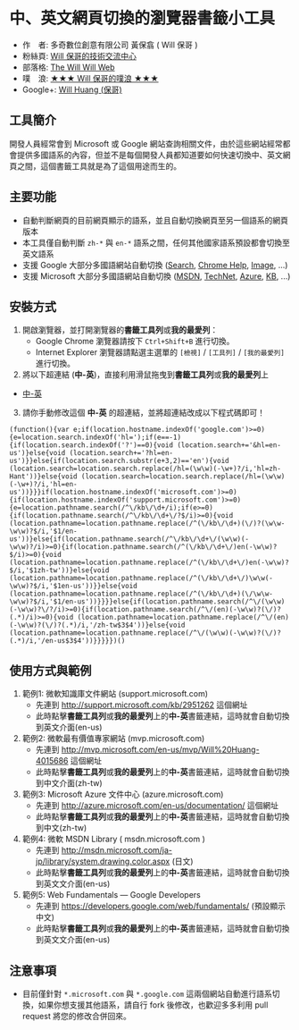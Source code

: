中、英文網頁切換的瀏覽器書籤小工具
==============================

* 作　者: 多奇數位創意有限公司 黃保翕 ( Will 保哥 )
* 粉絲頁: [Will 保哥的技術交流中心](https://www.facebook.com/will.fans)
* 部落格: [The Will Will Web](http://blog.miniasp.com/)
* 噗　浪: [★★★ Will 保哥的噗浪 ★★★](http://www.plurk.com/willh/invite)
* Google+: [Will Huang (保哥)](https://plus.google.com/+WillHuang)

工具簡介
--------

開發人員經常會到 Microsoft 或 Google 網站查詢相關文件，由於這些網站經常都會提供多國語系的內容，但並不是每個開發人員都知道要如何快速切換中、英文網頁之間，這個書籤工具就是為了這個用途而生的。

主要功能
--------

* 自動判斷網頁的目前網頁顯示的語系，並且自動切換網頁至另一個語系的網頁版本
* 本工具僅自動判斷 ``zh-*`` 與 ``en-*`` 語系之間，任何其他國家語系預設都會切換至英文語系
* 支援 Google 大部分多國語網站自動切換 ([Search](http://www.google.com), [Chrome Help](https://support.google.com/chrome/), [Image](https://images.google.com/), ...)
* 支援 Microsoft 大部分多國語網站自動切換 ([MSDN](http://msdn.microsoft.com/), [TechNet](http://technet.microsoft.com/), [Azure](http://azure.microsoft.com), [KB](http://support.microsoft.com/), ...)


安裝方式
--------

1. 開啟瀏覽器，並打開瀏覽器的**書籤工具列**或**我的最愛列**：
	* Google Chrome 瀏覽器請按下 ``Ctrl+Shift+B`` 進行切換。
	* Internet Explorer 瀏覽器請點選主選單的 ``[檢視]`` / ``[工具列]`` / ``[我的最愛列]`` 進行切換。   
2. 將以下超連結 (**中-英**)，直接利用滑鼠拖曳到**書籤工具列**或**我的最愛列**上
  * [中-英](https://www.facebook.com/will.fans)
3. 請你手動修改這個 **中-英** 的超連結，並將超連結改成以下程式碼即可！

  ```
  (function(){var e;if(location.hostname.indexOf('google.com')>=0){e=location.search.indexOf('hl=');if(e==-1){if(location.search.indexOf('?')==0){void (location.search+='&hl=en-us')}else{void (location.search+='?hl=en-us')}}else{if(location.search.substr(e+3,2)=='en'){void (location.search=location.search.replace(/hl=(\w\w)(-\w+)?/i,'hl=zh-Hant'))}else{void (location.search=location.search.replace(/hl=(\w\w)(-\w+)?/i,'hl=en-us'))}}}if(location.hostname.indexOf('microsoft.com')>=0){if(location.hostname.indexOf('support.microsoft.com')>=0){e=location.pathname.search(/^\/kb\/\d+/i);if(e>=0){if(location.pathname.search(/^\/kb\/\d+\/?$/i)>=0){void (location.pathname=location.pathname.replace(/^(\/kb\/\d+)(\/)?(\w\w-\w\w)?$/i,'$1/en-us'))}else{if(location.pathname.search(/^\/kb\/\d+\/(\w\w)(-\w\w)?/i)>=0){if(location.pathname.search(/^(\/kb\/\d+\/)en(-\w\w)?$/i)>=0){void (location.pathname=location.pathname.replace(/^(\/kb\/\d+\/)en(-\w\w)?$/i,'$1zh-tw'))}else{void (location.pathname=location.pathname.replace(/^(\/kb\/\d+\/)\w\w(-\w\w)?$/i,'$1en-us'))}}else{void (location.pathname=location.pathname.replace(/^(\/kb\/\d+)(\/\w\w-\w\w)?$/i,'$1/en-us'))}}}}else{if(location.pathname.search(/^\/(\w\w)(-\w\w)?\/?/i)>=0){if(location.pathname.search(/^\/(en)(-\w\w)?(\/)?(.*)/i)>=0){void (location.pathname=location.pathname.replace(/^\/(en)(-\w\w)?(\/)?(.*)/i,'/zh-tw$3$4'))}else{void (location.pathname=location.pathname.replace(/^\/(\w\w)(-\w\w)?(\/)?(.*)/i,'/en-us$3$4'))}}}}})()
  ```

使用方式與範例
-------------

1. 範例1: 微軟知識庫文件網站 (support.microsoft.com)
	* 先連到 http://support.microsoft.com/kb/2951262 這個網址
	* 此時點擊**書籤工具列**或**我的最愛列**上的**中-英**書籤連結，這時就會自動切換到英文介面(en-us)
2. 範例2: 微軟最有價值專家網站 (mvp.microsoft.com)
	* 先連到 http://mvp.microsoft.com/en-us/mvp/Will%20Huang-4015686 這個網址
	* 此時點擊**書籤工具列**或**我的最愛列**上的**中-英**書籤連結，這時就會自動切換到中文介面(zh-tw)
3. 範例3: Microsoft Azure 文件中心 (azure.microsoft.com)
	* 先連到 http://azure.microsoft.com/en-us/documentation/ 這個網址
	* 此時點擊**書籤工具列**或**我的最愛列**上的**中-英**書籤連結，這時就會自動切換到中文(zh-tw)
4. 範例4: 微軟 MSDN Library ( msdn.microsoft.com )
	* 先連到 http://msdn.microsoft.com/ja-jp/library/system.drawing.color.aspx (日文)
	* 此時點擊**書籤工具列**或**我的最愛列**上的**中-英**書籤連結，這時就會自動切換到英文文介面(en-us)
5. 範例5: Web Fundamentals — Google Developers
	* 先連到 https://developers.google.com/web/fundamentals/ (預設顯示中文)
	* 此時點擊**書籤工具列**或**我的最愛列**上的**中-英**書籤連結，這時就會自動切換到英文文介面(en-us)

注意事項
--------

* 目前僅針對 ``*.microsoft.com`` 與 ``*.google.com`` 這兩個網站自動進行語系切換，如果你想支援其他語系，請自行 fork 後修改，也歡迎多多利用 pull request 將您的修改合併回來。
